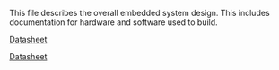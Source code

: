 This file describes the overall embedded system design. This includes documentation for hardware and software used to build.

[Datasheet](https://www.st.com/resource/en/datasheet/stm32f446re.pdf)

[Datasheet](https://www.st.com/resource/en/datasheet/stm32f446re.pdf)
